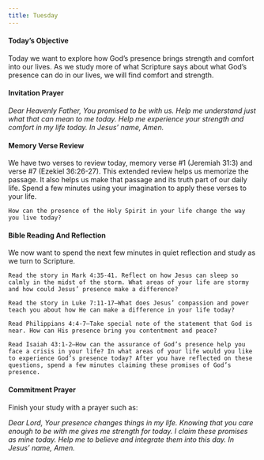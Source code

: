 ```yaml
---
title: Tuesday
---
```


#### Today’s Objective

Today we want to explore how God’s presence brings strength and comfort into our lives. As we study more of what Scripture says about what God’s presence can do in our lives, we will find comfort and strength.

#### Invitation Prayer

_Dear Heavenly Father, You promised to be with us. Help me understand just what that can mean to me today. Help me experience your strength and comfort in my life today. In Jesus’ name, Amen._

#### Memory Verse Review

We have two verses to review today, memory verse #1 (Jeremiah 31:3) and verse #7 (Ezekiel 36:26-27). This extended review helps us memorize the passage. It also helps us make that passage and its truth part of our daily life. Spend a few minutes using your imagination to apply these verses to your life.

`How can the presence of the Holy Spirit in your life change the way you live today?`

#### Bible Reading And Reflection

We now want to spend the next few minutes in quiet reflection and study as we turn to Scripture.

`Read the story in Mark 4:35-41. Reflect on how Jesus can sleep so calmly in the midst of the storm. What areas of your life are stormy and how could Jesus’ presence make a difference?`

`Read the story in Luke 7:11-17—What does Jesus’ compassion and power teach you about how He can make a difference in your life today?`

`Read Philippians 4:4-7—Take special note of the statement that God is near. How can His presence bring you contentment and peace?`

`Read Isaiah 43:1-2—How can the assurance of God’s presence help you face a crisis in your life? In what areas of your life would you like to experience God’s presence today? After you have reflected on these questions, spend a few minutes claiming these promises of God’s presence.`

#### Commitment Prayer

Finish your study with a prayer such as:

_Dear Lord, Your presence changes things in my life. Knowing that you care enough to be with me gives me strength for today. I claim these promises as mine today. Help me to believe and integrate them into this day. In Jesus’ name, Amen._